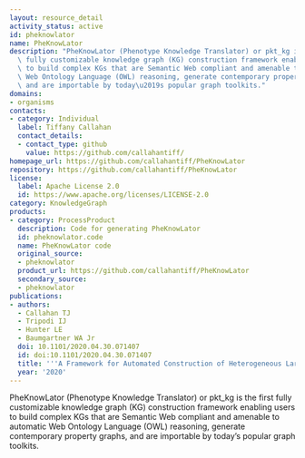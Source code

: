 ```yaml
---
layout: resource_detail
activity_status: active
id: pheknowlator
name: PheKnowLator
description: "PheKnowLator (Phenotype Knowledge Translator) or pkt_kg is the first\
  \ fully customizable knowledge graph (KG) construction framework enabling users\
  \ to build complex KGs that are Semantic Web compliant and amenable to automatic\
  \ Web Ontology Language (OWL) reasoning, generate contemporary property graphs,\
  \ and are importable by today\u2019s popular graph toolkits."
domains:
- organisms
contacts:
- category: Individual
  label: Tiffany Callahan
  contact_details:
  - contact_type: github
    value: https://github.com/callahantiff/
homepage_url: https://github.com/callahantiff/PheKnowLator
repository: https://github.com/callahantiff/PheKnowLator
license:
  label: Apache License 2.0
  id: https://www.apache.org/licenses/LICENSE-2.0
category: KnowledgeGraph
products:
- category: ProcessProduct
  description: Code for generating PheKnowLator
  id: pheknowlator.code
  name: PheKnowLator code
  original_source:
  - pheknowlator
  product_url: https://github.com/callahantiff/PheKnowLator
  secondary_source:
  - pheknowlator
publications:
- authors:
  - Callahan TJ
  - Tripodi IJ
  - Hunter LE
  - Baumgartner WA Jr
  doi: 10.1101/2020.04.30.071407
  id: doi:10.1101/2020.04.30.071407
  title: '''A Framework for Automated Construction of Heterogeneous Large-Scale Biomedical Knowledge Graphs'''
  year: '2020'
---
```


PheKnowLator (Phenotype Knowledge Translator) or pkt_kg is the first fully customizable 
knowledge graph (KG) construction framework enabling users to build complex KGs that 
are Semantic Web compliant and amenable to automatic Web Ontology Language (OWL) 
reasoning, generate contemporary property graphs, and are importable by today’s popular 
graph toolkits.
